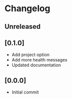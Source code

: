 # Changelog

## Unreleased


## [0.1.0]

- Add project option
- Add more health messages
- Updated documentation

## [0.0.0] 

 - Initial commit 
